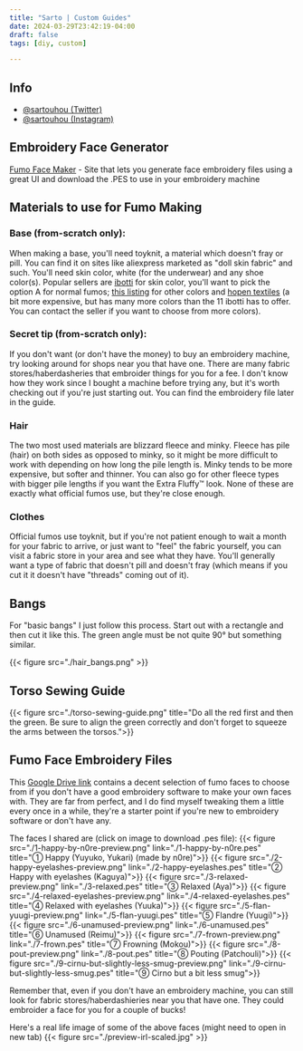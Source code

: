 ```yaml
---
title: "Sarto | Custom Guides"
date: 2024-03-29T23:42:19-04:00
draft: false
tags: [diy, custom]

---
```

## Info
- [@sartouhou (Twitter)](https://twitter.com/sartouhou)
- [@sartouhou (Instagram)](https://www.instagram.com/sartouhou/)

## Embroidery Face Generator
[Fumo Face Maker](https://fumofacemaker.sarto.dev/) - Site that lets you generate face embroidery files using a great UI and download the .PES to use in your embroidery machine


## Materials to use for Fumo Making

### Base (from-scratch only): 
When making a base, you'll need toyknit, a material which doesn't fray or pill. You can find it on sites like aliexpress marketed as "doll skin fabric" and such. You'll need skin color, white (for the underwear) and any shoe color(s). Popular sellers are [ibotti](https://aliexpress.com/item/32603856876.html) for skin color, you'll want to pick the option A for normal fumos; [this listing](https://aliexpress.com/item/32710927906.html) for other colors and [hopen textiles](https://aliexpress.com/item/32909551665.html) (a bit more expensive, but has many more colors than the 11 ibotti has to offer. You can contact the seller if you want to choose from more colors).

### Secret tip (from-scratch only): 
If you don't want (or don't have the money) to buy an embroidery machine, try looking around for shops near you that have one. There are many fabric stores/haberdasheries that embroider things for you for a fee. I don't know how they work since I bought a machine before trying any, but it's worth checking out if you're just starting out. You can find the embroidery file later in the guide.

### Hair
The two most used materials are blizzard fleece and minky. Fleece has pile (hair) on both sides as opposed to minky, so it might be more difficult to work with depending on how long the pile length is. Minky tends to be more expensive, but softer and thinner. You can also go for other fleece types with bigger pile lengths if you want the Extra Fluffy™️ look. None of these are exactly what official fumos use, but they're close enough.

### Clothes 
Official fumos use toyknit, but if you're not patient enough to wait a month for your fabric to arrive, or just want to "feel" the fabric yourself, you can visit a fabric store in your area and see what they have. You'll generally want a type of fabric that doesn't pill and doesn't fray (which means if you cut it it doesn't have "threads" coming out of it).


## Bangs
For "basic bangs" I just follow this process. Start out with a rectangle and then cut it like this. The green angle must be not quite 90° but something similar.

{{< figure src="./hair_bangs.png" >}}

## Torso Sewing Guide
{{< figure src="./torso-sewing-guide.png" title="Do all the red first and then the green. Be sure to align the green correctly and don't forget to squeeze the arms between the torsos.">}}

## Fumo Face Embroidery Files
This [Google Drive link](https://drive.google.com/drive/folders/1exl7wEMbJw8HLrW5dyUkiNPQAVIBIgc6) contains a decent selection of fumo faces to choose from if you don't have a good embroidery software to make your own faces with. They are far from perfect, and I do find myself tweaking them a little every once in a while, they're a starter point if you're new to embroidery software or don't have any.

The faces I shared are (click on image to download .pes file):
{{< figure src="./1-happy-by-n0re-preview.png" link="./1-happy-by-n0re.pes" title="① Happy (Yuyuko, Yukari) (made by n0re)">}}
{{< figure src="./2-happy-eyelashes-preview.png" link="./2-happy-eyelashes.pes" title="② Happy with eyelashes (Kaguya)">}}
{{< figure src="./3-relaxed-preview.png" link="./3-relaxed.pes" title="③ Relaxed (Aya)">}}
{{< figure src="./4-relaxed-eyelashes-preview.png" link="./4-relaxed-eyelashes.pes" title="④ Relaxed with eyelashes (Yuuka)">}}
{{< figure src="./5-flan-yuugi-preview.png" link="./5-flan-yuugi.pes" title="⑤ Flandre (Yuugi)">}}
{{< figure src="./6-unamused-preview.png" link="./6-unamused.pes" title="⑥ Unamused (Reimu)">}}
{{< figure src="./7-frown-preview.png" link="./7-frown.pes" title="⑦ Frowning (Mokou)">}}
{{< figure src="./8-pout-preview.png" link="./8-pout.pes" title="⑧ Pouting (Patchouli)">}}
{{< figure src="./9-cirnu-but-slightly-less-smug-preview.png" link="./9-cirnu-but-slightly-less-smug.pes" title="⑨ Cirno but a bit less smug">}}

Remember that, even if you don't have an embroidery machine, you can still look for fabric stores/haberdashieries near you that have one. They could embroider a face for you for a couple of bucks!

Here's a real life image of some of the above faces (might need to open in new tab)
{{< figure src="./preview-irl-scaled.jpg" >}}
